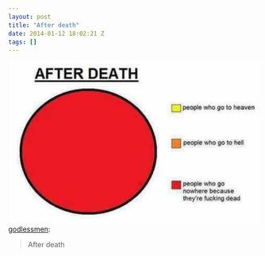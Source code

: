 ```yaml
---
layout: post
title: "After death"
date: 2014-01-12 18:02:21 Z
tags: []
---
```

![](/media/2014/01/73108264801.png)
[godlessmen](http://godlessmen.tumblr.com/post/72473396367/after-death):

> After death
